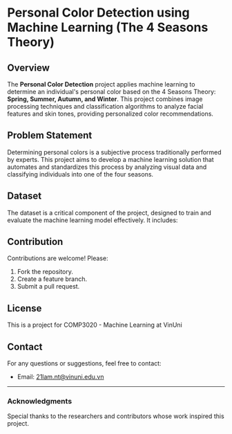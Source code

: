 
# Personal Color Detection using Machine Learning (The 4 Seasons Theory)

## Overview
The **Personal Color Detection** project applies machine learning to determine an individual's personal color based on the 4 Seasons Theory: **Spring, Summer, Autumn, and Winter**. This project combines image processing techniques and classification algorithms to analyze facial features and skin tones, providing personalized color recommendations.

## Problem Statement
Determining personal colors is a subjective process traditionally performed by experts. This project aims to develop a machine learning solution that automates and standardizes this process by analyzing visual data and classifying individuals into one of the four seasons.

## Dataset
The dataset is a critical component of the project, designed to train and evaluate the machine learning model effectively. It includes:

## Contribution
Contributions are welcome! Please:
1. Fork the repository.
2. Create a feature branch.
3. Submit a pull request.

## License
This is a project for COMP3020 - Machine Learning at VinUni

## Contact
For any questions or suggestions, feel free to contact:
- Email: 21lam.nt@vinuni.edu.vn

---

### Acknowledgments
Special thanks to the researchers and contributors whose work inspired this project.

